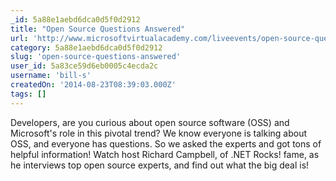 ```yaml
---
_id: 5a88e1aebd6dca0d5f0d2912
title: "Open Source Questions Answered"
url: 'http://www.microsoftvirtualacademy.com/liveevents/open-source-questions-answered'
category: 5a88e1aebd6dca0d5f0d2912
slug: 'open-source-questions-answered'
user_id: 5a83ce59d6eb0005c4ecda2c
username: 'bill-s'
createdOn: '2014-08-23T08:39:03.000Z'
tags: []
---
```


Developers, are you curious about open source software (OSS) and Microsoft's role in this pivotal trend? We know everyone is talking about OSS, and everyone has questions. So we asked the experts and got tons of helpful information! Watch host Richard Campbell, of .NET Rocks! fame, as he interviews top open source experts, and find out what the big deal is!
